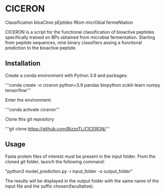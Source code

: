 # CICERON
Classification bIoaCtive pEptides fRom micrObial fermeNtation

CICERON is a script for the functional classification of bioactive peptides specifically trained on BPs obtained from microbial fermentation. Starting from peptide sequences, nine binary classifiers assing a functional prediction to the bioactive peptide. 

## Installation
Create a conda environment with Python 3.9 and packages:

'''conda create -n ciceron python=3.9 pandas biopython scikit-learn numpy tensorflow'''

Enter the environment:

'''conda activate ciceron'''

Clone this git repository 

'''git clone https://github.com/BizzoTL/CICERON/'''

## Usage
Fasta protein files of interest must be present in the input folder.
From the cloned git folder, launch the following command:

"python3 model_prediction.py -i input_folder -o output_folder"

The results will be displayed in the output folder with the same name of the input file and the suffix chosen(facultative).
